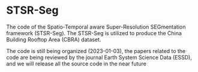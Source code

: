 # STSR-Seg

The code of the Spatio-Temporal aware Super-Resolution SEGmentation framework (STSR-Seg). The STSR-Seg is utilized to produce the China Building Rooftop Area (CBRA) dataset. 

The code is still being organized (2023-01-03), the papers related to the code are being reviewed by the journal Earth System Science Data (ESSD), and we will release all the source code in the near future
